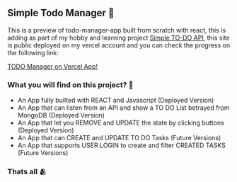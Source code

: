 ## Simple Todo Manager 📝 

This is a preview of todo-manager-app built from scratch with react, this is adding as part of my hobby and learning project [Simple TO-DO API](https://github.com/Nikorasu-d/rest-api-fastify?tab=readme-ov-file), this site is public deployed on my vercel account and you can check the progress on the following link:

[TODO Manager on Vercel App!](https://todo-manager-app-tawny.vercel.app/)

### What you will find on this project? 🫠

- An App fully builted with REACT and Javascript (Deployed Version)
- An App that can listen from an API and show a TO DO List betrayed from MongoDB (Deployed Version)
- An App that let you REMOVE and UPDATE the state by clicking buttons (Deployed Version)
- An App that can CREATE and UPDATE TO DO Tasks (Future Versions)
- An App that supports USER LOGIN to create and filter CREATED TASKS (Future Versions)

### Thats all 🫂
